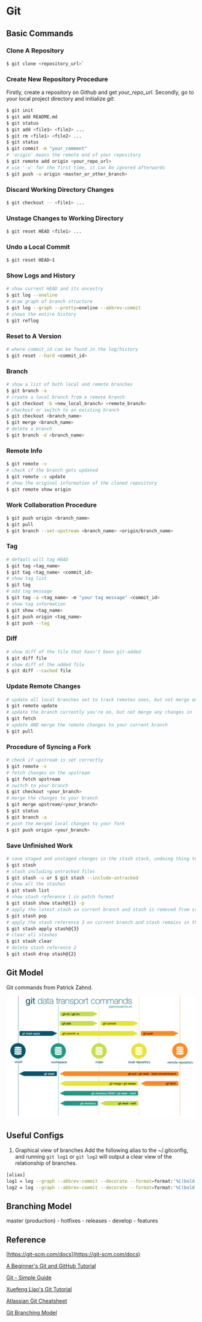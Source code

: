 # Git

## Basic Commands

### Clone A Repository

```sh
$ git clone <repository_url>`
```

### Create New Repository Procedure

Firstly, create a repository on Github and get *your_repo_url*. Secondly, go to your local project directory and initialize *git*:

```sh
$ git init
$ git add README.md
$ git status
$ git add <file1> <file2> ...
$ git rm <file1> <file2> ...
$ git status
$ git commit -m "your_comment"
# 'origin' means the remote end of your repository
$ git remote add origin <your_repo_url>
# use '-u' for the first time, it can be ignored afterwards
$ git push -u origin <master_or_other_branch>
```

### Discard Working Directory Changes

```sh
$ git checkout -- <file1> ...
```

### Unstage Changes to Working Directory

```sh
$ git reset HEAD <file1> ...
```

### Undo a Local Commit

```sh
$ git reset HEAD~1
```

### Show Logs and History

```sh
# show current HEAD and its ancestry
$ git log --oneline
# draw graph of branch structure
$ git log --graph --pretty=oneline --abbrev-commit
# shows the entire history
$ git reflog
```

### Reset to A Version

```sh
# where commit_id can be found in the log/history
$ git reset --hard <commit_id>
```

### Branch

```sh
# show a list of both local and remote branches
$ git branch -a
# create a local branch from a remote branch
$ git checkout -b <new_local_branch> <remote_branch>
# checkout or switch to an existing branch
$ git checkout <branch_name>
$ git merge <branch_name>
# delete a branch
$ git branch -d <branch_name>
```

### Remote Info

```sh
$ git remote -v
# check if the branch gets updated
$ git remote -v update
# show the original information of the cloned repository
$ git remote show origin
```

### Work Collaboration Procedure

```sh
$ git push origin <branch_name>
$ git pull
$ git branch --set-upstream <branch_name> <origin/branch_name>
```

### Tag

```sh
# default will tag HEAD
$ git tag <tag_name>
$ git tag <tag_name> <commit_id>
# show tag list
$ git tag
# add tag message
$ git tag -a <tag_name> -m "your tag message" <commit_id>
# show tag information
$ git show <tag_name>
$ git push origin <tag_name>
$ git push --tag
```

### Diff

```sh
# show diff of the file that hasn't been git-added
$ git diff file
# show diff of the added file
$ git diff --cached file
```

### Update Remote Changes

```sh
# update all local branches set to track remotes ones, but not merge any changes in
$ git remote update
# update the branch currently you're on, but not merge any changes in
$ git fetch
# update AND merge the remote changes to your current branch
$ git pull
```

### Procedure of Syncing a Fork

```sh
# check if upstream is set correctly
$ git remote -v
# fetch changes on the upstream
$ git fetch upstream
# switch to your branch
$ git checkout <your_branch>
# merge the changes to your branch
$ git merge upstream/<your_branch>
$ git status
$ git branch -a
# push the merged local changes to your fork
$ git push origin <your_branch>
```

### Save Unfinished Work

```sh
# save staged and unstaged changes in the stash stack, undoing thing to the latest commit
$ git stash
# stash including untracked files
$ git stash -u or $ git stash --include-untracked
# show all the stashes
$ git stash list
# show stash reference 1 in patch format
$ git stash show stash@{1} -p
# apply the latest stash on current branch and stash is removed from stack
$ git stash pop
# apply the stash reference 3 on current branch and stash remains in the stack
$ git stash apply stash@{3}
# clear all stashes
$ git stash clear
# delete stash reference 2
$ git stash drop stash@{2}
```

## Git Model

Git commands from Patrick Zahnd.

![Git Commands](resources/git-workflow.png)


## Useful Configs

1. Graphical view of branches
Add the following alias to the ~/.gitconfig, and running `git log1` or `git log2` will output a clear view of the relationship of branches.

```sh
[alias]
log1 = log --graph --abbrev-commit --decorate --format=format:'%C(bold blue)%h%C(reset) - %C(bold green)(%ar)%C(reset) %C(white)%s%C(reset) %C(dim white)- %an%C(reset)%C(bold yellow)%d%C(reset)' --all
log2 = log --graph --abbrev-commit --decorate --format=format:'%C(bold blue)%h%C(reset) - %C(bold cyan)%aD%C(reset) %C(bold green)(%ar)%C(reset)%C(bold yellow)%d%C(reset)%n''%C(white)%s%C(reset) %C(dim white)- %an%C(reset)' --all
```

## Branching Model

master (production) - hotfixes - releases - develop - features

## Reference

[https://git-scm.com/docs](https://git-scm.com/docs)

[A Beginner's Git and GitHub Tutorial](https://blog.udacity.com/2015/06/a-beginners-git-github-tutorial.html)

[Git - Simple Guide](http://rogerdudler.github.io/git-guide/)

[Xuefeng Liao's Git Tutorial](https://www.liaoxuefeng.com/wiki/0013739516305929606dd18361248578c67b8067c8c017b000)

[Atlassian Git Cheatsheet](https://www.atlassian.com/git/tutorials/atlassian-git-cheatsheet)

[Git Branching Model](https://nvie.com/posts/a-successful-git-branching-model/)
